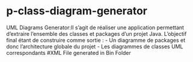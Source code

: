 # p-class-diagram-generator
UML Diagrams Generator:Il s’agit de réaliser une application permettant d’extraire l’ensemble des classes et packages d’un projet Java. L’objectif final étant de construire comme sortie : - Un diagramme de packages et donc l’architecture globale du projet - Les diagrammes de classes UML correspondants
#XML File generated in Bin Folder
